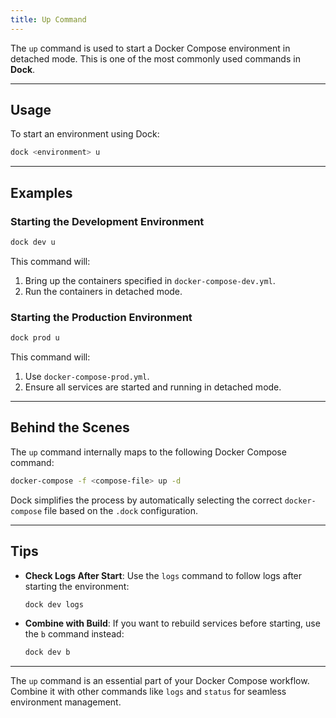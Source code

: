 ```yaml
---
title: Up Command
---
```


The `up` command is used to start a Docker Compose environment in detached mode. This is one of the most commonly used commands in **Dock**.

---

## Usage

To start an environment using Dock:

```bash
dock <environment> u
```

---

## Examples

### Starting the Development Environment
```bash
dock dev u
```

This command will:
1. Bring up the containers specified in `docker-compose-dev.yml`.
2. Run the containers in detached mode.

### Starting the Production Environment
```bash
dock prod u
```

This command will:
1. Use `docker-compose-prod.yml`.
2. Ensure all services are started and running in detached mode.

---

## Behind the Scenes

The `up` command internally maps to the following Docker Compose command:

```bash
docker-compose -f <compose-file> up -d
```

Dock simplifies the process by automatically selecting the correct `docker-compose` file based on the `.dock` configuration.

---

## Tips

- **Check Logs After Start**: Use the `logs` command to follow logs after starting the environment:
  ```bash
  dock dev logs
  ```
- **Combine with Build**: If you want to rebuild services before starting, use the `b` command instead:
  ```bash
  dock dev b
  ```

---

The `up` command is an essential part of your Docker Compose workflow. Combine it with other commands like `logs` and `status` for seamless environment management.
